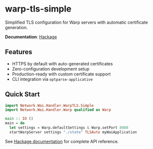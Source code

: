 # warp-tls-simple

Simplified TLS configuration for Warp servers with automatic certificate generation.

**Documentation**: [Hackage](https://hackage.haskell.org/package/warp-tls-simple)

## Features

- HTTPS by default with auto-generated certificates
- Zero-configuration development setup  
- Production-ready with custom certificate support
- CLI integration via `optparse-applicative`

## Quick Start

```haskell
import Network.Wai.Handler.WarpTLS.Simple
import Network.Wai.Handler.Warp qualified as Warp

main :: IO ()
main = do
  let settings = Warp.defaultSettings & Warp.setPort 8080
  startWarpServer settings "./state" TLSAuto myWaiApplication
```

See [Hackage documentation](https://hackage.haskell.org/package/warp-tls-simple) for complete API reference.
